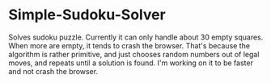 # Simple-Sudoku-Solver

Solves sudoku puzzle. Currently it can only handle about 30 empty squares. When more are empty, it tends to crash the browser. That's because the algorithm is rather primitive, and just chooses random numbers out of legal moves, and repeats until a solution is found. I'm working on it to be faster and not crash the browser.
